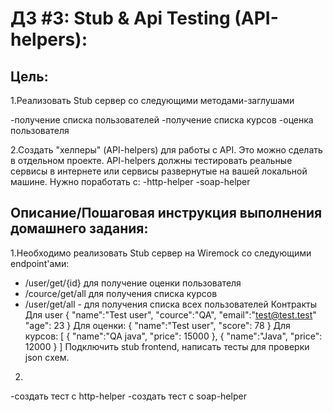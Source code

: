 # ДЗ #3: Stub & Api Testing (API-helpers):

## Цель:
1.Реализовать Stub сервер со следующими методами-заглушами

-получение списка пользователей
-получение списка курсов
-оценка пользователя

2.Создать "хелперы" (API-helpers) для работы с API.
Это можно сделать в отдельном проекте. API-helpers должны тестировать реальные сервисы в интернете или сервисы развернутые на вашей локальной машине.
Нужно поработать с:
-http-helper
-soap-helper

## Описание/Пошаговая инструкция выполнения домашнего задания:
1.Необходимо реализовать Stub сервер на Wiremock со следующими endpoint'ами:
- /user/get/{id} для получение оценки пользователя
- /cource/get/all для получения списка курсов
- /user/get/all - для получения списка всех пользователей
Контракты
Для user
{
"name":"Test user",
"cource":"QA",
"email":"test@test.test"
"age": 23
}
Для оценки:
{
"name":"Test user",
"score": 78
}
Для курсов:
[
{
"name":"QA java",
"price": 15000
},
{
"name":"Java",
"price": 12000
}
]
Подключить stub frontend, написать тесты для проверки json cхем.

2.

-создать тест с http-helper
-создать тест с soap-helper